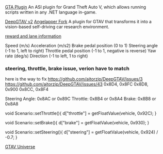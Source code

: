 [GTA Plugin](https://github.com/crosire/scripthookvdotnet)
An ASI plugin for Grand Theft Auto V, which allows running scripts written in any .NET language in-game.


[DeepGTAV v2](https://github.com/aitorzip/DeepGTAV)
[Angelapper Fork](https://github.com/angelapper/DeepGTAV.git)
A plugin for GTAV that transforms it into a vision-based self-driving car research environment.

[reward and lane information](https://github.com/aitorzip/DeepGTAV/issues/8)


Speed (m/s)
Acceleration (m/s2)
Brake pedal position (0 to 1)
Steering angle (-1 to 1, left to right)
Throttle pedal position (-1 to 1, negative is reverse)
Yaw rate (deg/s)
Direction (-1 to left, 1 to right)

### steering, throttle, brake issue, verion have to match
here is the way to fix
https://github.com/aitorzip/DeepGTAV/issues/3
https://github.com/aitorzip/DeepGTAV/issues/43
0x8D4, 0x8FC
0x8D8, 0x900
0x8CC, 0x8F4

Steering Angle: 0x8AC or 0x89C
Throttle: 0x8B4 or 0x8A4
Brake: 0x8B8 or 0x8A8

void Scenario::setThrottle(){
	d["throttle"] = getFloatValue(vehicle, 0x92C);
}

void Scenario::setBrake(){
	d["brake"] = getFloatValue(vehicle, 0x930);
}

void Scenario::setSteering(){
	d["steering"] = getFloatValue(vehicle, 0x924) / -0.7;
}

[GTAV Universe](https://github.com/OSSDC/deepdrive-universe)